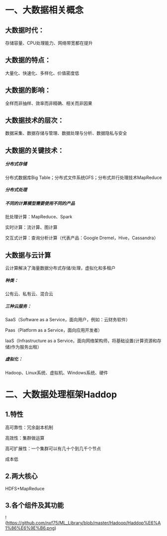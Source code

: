 # 一、大数据相关概念

## 大数据时代：

存储容量、CPU处理能力、网络带宽都在提升

## 大数据的特点：

大量化、快速化、多样化、价值密度低

## 大数据的影响：

全样而非抽样、效率而非精确、相关而非因果

## 大数据技术的层次：

数据采集、数据存储与管理、数据处理与分析、数据隐私与安全

## 大数据的关键技术：

##### 分布式存储

分布式数据库Big Table；分布式文件系统GFS；分布式并行处理技术MapReduce

##### 分布式处理

##### 不同的计算模型需要使用不同的产品

批处理计算：MapReduce、Spark

实时计算：流计算、图计算

交互式计算：查询分析计算（代表产品：Google Dremel，Hive，Cassandra）

## 大数据与云计算

云计算解决了海量数据分布式存储/处理，虚拟化和多租户

##### 种类：

公有云、私有云、混合云

##### 三种云服务：

SaaS（Software as a Service，面向用户，例如：云财务软件）

Paas（Platform as a Service，面向应用开发者）

IaaS（Infrastructure as a Service，面向网络架构师，将基础设置(计算资源和存储)作为服务出租）

##### 虚拟化：

Hadoop、Linux系统、虚拟机、Windows系统、硬件



# 二、大数据处理框架Haddop

## 1.特性

高可靠性：冗余副本机制

高效性：集群做运算

高可扩展性：一个集群可以有几十个到几千个节点

成本低

## 2.两大核心

HDFS+MapReduce

## 3.各个组件及其功能

!(https://github.com/nxf75/ML_Library/blob/master/Hadoop/Haddop%E6%A1%86%E6%9E%B6.png)
